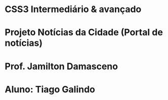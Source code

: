 # CSS3 Intermediário & avançado
# Projeto Notícias da Cidade (Portal de notícias)
# Prof. Jamilton Damasceno
# Aluno: Tiago Galindo